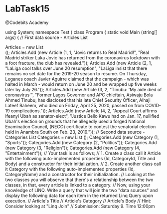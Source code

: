 # LabTask15
@Codebits Academy

using System;
namespace Test {
    class Program {
        static void Main (string[] args) {
            // First data source - Articles
            List<Article> Articles = new List<Article> ();
            Articles.Add (new Article (1, 1, "Jovic returns to Real Madrid!", "Real Madrid striker Luka Jovic has returned from the coronavirus lockdown with a foot fracture, the club has revealed."));
            Articles.Add (new Article (2, 1, "LaLiga cool talks over June 20 resumption", "LaLiga insist that there remains no set date for the 2019-20 season to resume. On Thursday, Leganes coach Javier Aguirre claimed that the campaign - which was halted in March - would return on June 20 and be wrapped up five weeks later by July 26."));
            Articles.Add (new Article (3, 2, "Tinubu: 'My aide died of coronavirus'", "Former Lagos Governor and APC chieftain, Asiwaju Bola Ahmed Tinubu, has disclosed that his late Chief Security Officer, Alhaji Lateef Raheem, who died on Friday, April 25, 2020, passed on from COVID-19 complications."));
            Articles.Add (new Article (4, 2, "Appeal Court affirms Ifeanyi Ubah as senator-elect", "Justice Bello Kawu had on Jan. 17, nullified Ubah's election on grounds that he allegedly used a forged National Examination Council, (NECO) certificate to contest the senatorial election held in Anambra South on Feb. 23, 2019."));
            // Second data source - Categories
            List<Category> Categories = new List<Category> ();
            Categories.Add (new Category (1, "Sports"));
            Categories.Add (new Category (2, "Politics"));
            Categories.Add (new Category (3, "Religion"));
            Categories.Add (new Category (4, "Entertainment"));
            // Your task is as follows;
            // 1. Create a class call it Article with the following auto-implemented properties (Id, CategoryId, Title and Body) and a constructor for their initialization.
            // 2. Create another class call it Category with the following auto-implemented properties (Id, CategoryName) and a constructor for their initialization.
            // Looking at the two classes you will observe that there's a relationship between the two classes, in that, every article is linked to a category.
            // Now, using your knowledge of LINQ. Write a query that will join the two "data sources" and display the following data for each item in the returned Linq Query upon execution.
            // Article's Title
            // Article's Category
            // Article's Body
            // Hint: Consider looking at "Linq Join"
            // Submission: Saturday 9. Time 12:00pm
